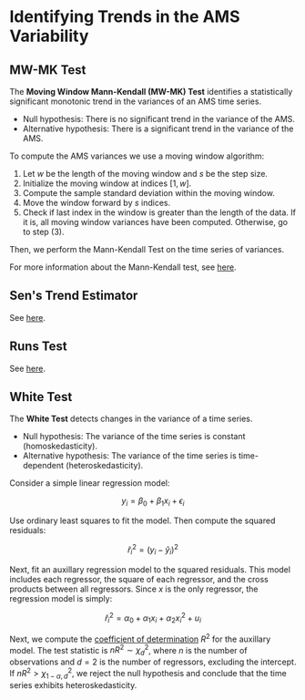 # Identifying Trends in the AMS Variability

## MW-MK Test

The **Moving Window Mann-Kendall (MW-MK) Test** identifies a statistically significant monotonic trend in the variances of an AMS time series.

- Null hypothesis: There is no significant trend in the variance of the AMS.
- Alternative hypothesis: There is a significant trend in the variance of the AMS.

To compute the AMS variances we use a moving window algorithm:

1. Let $w$ be the length of the moving window and $s$ be the step size.
2. Initialize the moving window at indices $[1, w]$.
3. Compute the sample standard deviation within the moving window.
4. Move the window forward by $s$ indices.
5. Check if last index in the window is greater than the length of the data. If it is, all moving window variances have been computed. Otherwise, go to step (3).

Then, we perform the Mann-Kendall Test on the time series of variances.

For more information about the Mann-Kendall test, see [here](eda-trend-ams-mean.md#mann-kendall-test).

## Sen's Trend Estimator 

See [here](eda-trend-ams-mean.md#sens-trend-estimator).

## Runs Test

See [here](eda-trend-ams-mean.md#runs-test).

## White Test

The **White Test** detects changes in the variance of a time series.

- Null hypothesis: The variance of the time series is constant (homoskedasticity).
- Alternative hypothesis: The variance of the time series is time-dependent (heteroskedasticity).

Consider a simple linear regression model:

$$y_{i} = \beta_{0} + \beta_{1} x_{i} + \epsilon_{i}$$

Use ordinary least squares to fit the model. Then compute the squared residuals:

$${\hat{r}}_{i}^{2} = (y_{i} - \hat{y}_{i})^{2}$$

Next, fit an auxillary regression model to the squared residuals.
This model includes each regressor, the square of each regressor, and the cross products between all regressors.
Since $x$ is the only regressor, the regression model is simply:

$${\hat{r}}_{i}^{2} = \alpha_{0} + \alpha_{1}x_{i} + \alpha_{2}x_{i}^{2} + u_{i}$$

Next, we compute the [coefficient of determination](https://en.wikipedia.org/wiki/Coefficient_of_determination) $R^2$ for the auxillary model.
The test statistic is $nR^2 \sim \chi_{d}^2$, where $n$ is the number of observations and $d = 2$ is the number of regressors, excluding the intercept.
If $nR^2 > \chi^2_{1-\alpha, d}$, we reject the null hypothesis and conclude that the time series exhibits heteroskedasticity.
